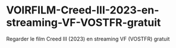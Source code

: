 # VOIRFILM-Creed-III-2023-en-streaming-VF-VOSTFR-gratuit
Regarder le film Creed III (2023) en streaming VF (VOSTFR) gratuit
